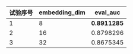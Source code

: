 | 试验序号  |  embedding_dim  | eval_auc
| ------- |  ------- | ------- |
| 1 | 8 | **0.8911285**
| 2 | 16 | 0.8798296
| 3 | 32 | 0.8675345






